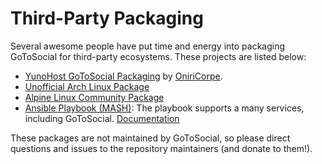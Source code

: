 # Third-Party Packaging

Several awesome people have put time and energy into packaging GoToSocial for third-party ecosystems. These projects are listed below:

- [YunoHost GoToSocial Packaging](https://github.com/YunoHost-Apps/gotosocial_ynh) by [OniriCorpe](https://github.com/OniriCorpe).
- [Unofficial Arch Linux Package](https://aur.archlinux.org/packages/gotosocial)
- [Alpine Linux Community Package](https://pkgs.alpinelinux.org/package/edge/community/x86_64/gotosocial)
- [Ansible Playbook (MASH)](https://github.com/mother-of-all-self-hosting/mash-playbook): The playbook supports a many services, including GoToSocial. [Documentation](https://github.com/mother-of-all-self-hosting/mash-playbook/blob/main/docs/services/gotosocial.md)

These packages are not maintained by GoToSocial, so please direct questions and issues to the repository maintainers (and donate to them!).
